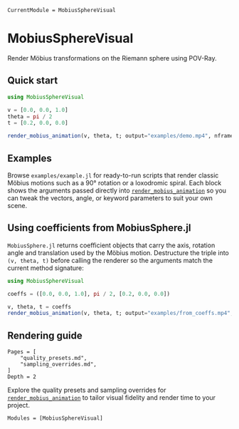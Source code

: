 ```@meta
CurrentModule = MobiusSphereVisual
```

# MobiusSphereVisual

Render Möbius transformations on the Riemann sphere using POV-Ray.

## Quick start

```julia
using MobiusSphereVisual

v = [0.0, 0.0, 1.0]
theta = pi / 2
t = [0.2, 0.0, 0.0]

render_mobius_animation(v, theta, t; output="examples/demo.mp4", nframes=120)
```

## Examples

Browse `examples/example.jl` for ready-to-run scripts that render classic
Möbius motions such as a 90° rotation or a loxodromic spiral. Each block
shows the arguments passed directly into [`render_mobius_animation`](@ref)
so you can tweak the vectors, angle, or keyword parameters to suit your
own scene.

## Using coefficients from MobiusSphere.jl

`MobiusSphere.jl` returns coefficient objects that carry the axis, rotation angle and translation used by the Möbius motion. Destructure the triple into `(v, theta, t)` before calling the renderer so the arguments match the current method signature:

```julia
using MobiusSphereVisual

coeffs = ([0.0, 0.0, 1.0], pi / 2, [0.2, 0.0, 0.0])

v, theta, t = coeffs
render_mobius_animation(v, theta, t; output="examples/from_coeffs.mp4", nframes=120)
```

## Rendering guide

```@contents
Pages = [
    "quality_presets.md",
    "sampling_overrides.md",
]
Depth = 2
```

Explore the quality presets and sampling overrides for [`render_mobius_animation`](@ref) to tailor visual fidelity and render time to your project.

```@autodocs
Modules = [MobiusSphereVisual]
```
